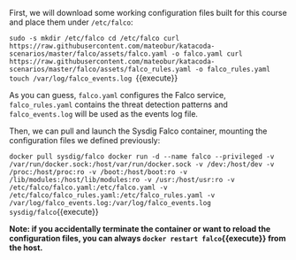 First, we will download some working configuration files built for this course and place them under `/etc/falco`:

`sudo -s
mkdir /etc/falco
cd /etc/falco
curl https://raw.githubusercontent.com/mateobur/katacoda-scenarios/master/falco/assets/falco.yaml -o falco.yaml
curl https://raw.githubusercontent.com/mateobur/katacoda-scenarios/master/falco/assets/falco_rules.yaml -o falco_rules.yaml
touch /var/log/falco_events.log
`{{execute}}

As you can guess, `falco.yaml` configures the Falco service, `falco_rules.yaml` contains the threat detection patterns and `falco_events.log` will be used as the events log file.

Then, we can pull and launch the Sysdig Falco container, mounting the configuration files we defined previously:

`
docker pull sysdig/falco
docker run -d --name falco --privileged -v /var/run/docker.sock:/host/var/run/docker.sock -v /dev:/host/dev -v /proc:/host/proc:ro -v /boot:/host/boot:ro -v /lib/modules:/host/lib/modules:ro -v /usr:/host/usr:ro -v /etc/falco/falco.yaml:/etc/falco.yaml -v /etc/falco/falco_rules.yaml:/etc/falco_rules.yaml -v /var/log/falco_events.log:/var/log/falco_events.log sysdig/falco
`{{execute}}

__Note: if you accidentally terminate the container or want to reload the configuration files, you can always `docker restart falco`{{execute}} from the host.__
